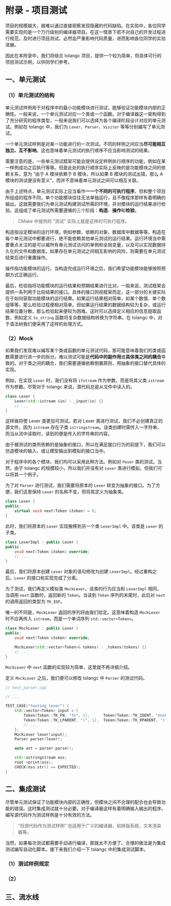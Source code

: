 # 附录 - 项目测试

项目的规模越大，越难以通过直接观察发现隐藏的代码缺陷。在实验中，各位同学需要实现的是一个万行级别的编译器项目。在这一情景下若不对自己的开发过程进行规范，及时进行项目测试，必然会严重影响代码质量，进而影响各位同学的实验进展。

因此在本附录中，我们将结合 tolangc 项目，提供一个较为简单，但具体可行的项目测试示例，以供同学们参考。

## 一、单元测试

### （1）单元测试的结构

单元测试样例用于对程序中的最小功能模块进行测试，能够验证功能模块内部的正确性。一般来说，一个单元测试对应一个类或一个函数。对于编译器这一架构得到了充分研究的程序类型，一般来说我们可以选择为各个编译阶段设计对应的单元测试。例如在 tolangc 中，我们为 `Lexer`、`Parser`、`Visitor` 等等分别编写了单元测试。

一个单元测试样例是对某一功能进行的一次测试。不同的样例之间应当**尽可能相互独立、互不影响**。这也意味着单元测试的执行顺序不应当影响测试的结果。

需要注意的是，一些单元测试框架可能会提供设定样例执行顺序的功能，例如在某一样例成功之后执行等等。但是此处的执行顺序实际上反映的是功能模块之间的依赖关系，意为 “由于 A 模块依赖于 B 模块，所以如果 B 模块的测试出错，那么 A 模块的测试便没有意义”，而并不意味着单元测试之间可以相互关联。

由于上述特点，单元测试实际上应当看作**一一个不同的可执行程序**。但和整个项目所组成的程序不同，单个功能模块往往无法单独运行，且不像程序那样有着明确的输出。这就需要我们为单元测试构建测试所需的环境，并对模块的运行结果进行检验。这组成了单元测试所需要遵循的三个阶段：**构造**、**操作**和**检验**。

> CMake 中提供的 “测试” 实际上就是这样的可执行程序。

构造指设定模块的运行环境，例如参数、依赖的对象、数据库中数据等等。构造在每个单元测试中都要进行，绝不能依赖其他单元测试的运行结果。运行环境当中需要重点关注的是可以被所有单元测试访问的单例和全局变量，以及可以实现数据持久化的文件和数据库。如果存在单元测试之间相互影响的风险，则需要在单元测试结束后进行重置操作。

操作指功能模块的运行。当构造完成运行环境之后，我们希望功能模块能够按照预期方式正确运行。

最后，检验指将功能模块的运行结果和预期结果进行比对。一般来说，测试框架会提供一系列用于比较结果的接口。具体的接口则视框架而定。这一部分的关键实际在于如何获取功能模块的运行结果。如果运行结果相对简单，如某个数值、单个数组等等，那么检验过程便相对简单。但如果运行结果的数据结构较为复杂，或运行结果位置分散，那么检验起来便较为困难。这时可以选择定义相应的信息提取函数，例如定义 `to_string` 函数将复杂数据结构转换为字符串。在 tolangc 中，对于语法树我们便采用了这样的处理方式。

### （2）Mock

如果我们发现难以编写某个类或函数的单元测试代码，那可能意味着我们的类或函数需要进行进一步的拆分。难以测试可能是**代码中的副作用**或**具体类之间的耦合**导致的。对于类之间的耦合，我们需要遵循依赖倒置原则，用抽象的接口替代具体的实现。

例如，在实现 `Lexer` 时，我们没有将 `ifstream` 作为参数，而是将其父类 `istream` 作为参数。尽管对于 tolangc 来说，源代码总是从文件中读入的。

```cpp
class Lexer {
    Lexer(std::istream &in) : _input(in) {}
    // ...
}
```

这样做将使 Lexer 类更加可测试。若对 Lexer 类进行测试，我们不必创建真正的源文件。因为 `istream` 存在子类 `istringstream`。该类创建时需传入一字符串，而当从流中读取时，读到的便是传入的字符串的内容。

由于被测试的类所依赖的是抽象的接口，所以在满足接口行为的前提下，我们可以仿造模块的输入，或让模型输出到模拟的接口当中。

对于程序中的各个模块，我们均可以采用此种方法。例如对 `Paser` 类的测试。当然，由于 tolangc 的规模较小，所以我们并没有对 `Lexer` 类进行模拟。但我们可以将其一个例子。

为了对 `Parser` 进行测试，我们需要将原本的 `Lexer` 转变为抽象的接口。为了方便，我们这里保持 `Lexer` 的名称不变，但将其定义为抽象类。

```cpp
class Lexer {
public:
    virtual void next(Token &token) = 0;
}
```

此时，我们将原本的 `Lexer` 实现搬移到另一个类 `LexerImpl` 中。该类是 `Lexer` 的子类。

```cpp
class LexerImpl : public Lexer {
public:
    void next(Token &token) override;
    // ...
}
```

最后，我们将原本创建 `Lexer` 对象的语句修改为创建 `LexerImpl`。经过重构之后，`Lexer` 的接口和实现完成了分离。

为了测试，我们再定义模拟类 `MockLexer`。该类的行为应当和 `LexerImpl` 相同，当调用 `next` 函数时，返回新的 `Token`。当读到 `Token` 序列的末尾时，此后对 `next` 的调用返回的类型为 `TK_EOF`。

唯一的不同是，`MockLexer` 返回的序列将由我们给定。这意味着构造 `MockLexer` 时不应再传入 `istream`，而是一个单词序列 `std::vector<Token>`。

```cpp
class MockLexer : public Lexer {
public:
    void next(Token &token) override;

    MockLexer(std::vector<Token>& tokens) : _tokens(tokens) {}
    // ...
}
```

`MockLexer` 中 `next` 函数的实现较为简单，这里就不再详细介绍。

定义 `MockLexer` 之后，我们便可以修改 tolangc 中 `Parser` 的测试代码。

```cpp
// test_parser.cpp

// ...

TEST_CASE("testing lexer") {
    std::vector<Token> input = {
        Token(Token::TK_FN, "fn", 1),      Token(Token::TK_IDENT, "nonParam", 1),
        Token(Token::TK_LPARENT, "(", 1),  Token(Token::TK_RPARENT, ")", 1),
        // ...
    };
    MockLexer lexer(input);
    Parser parser(lexer);

    auto ast = parser.parse();

    std::ostringstream oss;
    root->print(oss);
    CHECK(oss.str() == EXPECTED);
}
```

## 二、集成测试

尽管单元测试保证了功能模块内部的正确性，但模块之间不合理的配合也会导致功能的错误。这时集成测试就十分必要。对于编译器这样有着明确输入输出的程序，编写源代码作为测试样例是十分有效的方法。

> “将源代码作为测试样例” 也适用于广义的编译器，如排版系统，文本渲染器等。

当然，如果每次测试都需要手动进行编译，那就太不方便了。合理的做法是为集成测试编写自动化脚本。接下来我们介绍一下 tolangc 中的集成测试脚本。

### （1）测试样例规定



### （2）



## 三、流水线

